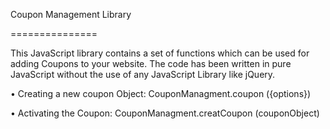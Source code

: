 Coupon Management Library

===============

This JavaScript library contains a set of functions which can be used for adding Coupons to your website.
The code has been written in pure JavaScript without the use of any JavaScript Library like jQuery.

• Creating a new coupon Object: CouponManagment.coupon ({options})

• Activating the Coupon: CouponManagment.creatCoupon (couponObject)
